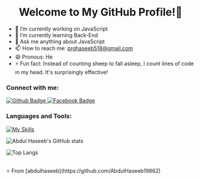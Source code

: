  <h1 align="center">Welcome to My GitHub Profile!👋</h1>

- 🔭 I’m currently working on JavaScript
- 🌱 I’m currently learning Back-End
- 💬 Ask me anything about JavaScript 
- 📫 How to reach me: prghaseeb518@gmail.com
- 😄 Pronous: He
- ⚡ Fun fact: Instead of counting sheep to fall asleep, I count lines of code in my head. It's surprisingly effective!
  
### Connect with me:
<div id="badges">
  <a href="https://github.com/axiftaj">
    <img src="https://img.shields.io/badge/Github-white?style=for-the-badge&logo=Github&logoColor=black" alt="Github Badge"/>
  </a>
<!--   <a href="https://github.com/AbdulHaseeb19862">
    <img src="https://img.shields.io/badge/YouTube-red?style=for-the-badge&logo=youtube&logoColor=white" alt="Youtube Badge"/>
  </a> -->
<!--    <a href="https://www.instagram.com/axif_taj">
    <img src="https://img.shields.io/badge/Instagram-purple?style=for-the-badge&logo=instagram&logoColor=white" alt="Instagram Badge"/>
  </a> -->
   <a href="https://www.facebook.com/abdulhaseeb115/">
    <img src="https://img.shields.io/badge/Facebook-blue?style=for-the-badge&logo=facebook&logoColor=white" alt="Facebook Badge"/>
  </a>
<!--    <a href="https://twitter.com/axiftaj">
    <img src="https://img.shields.io/badge/Twitter-blue?style=for-the-badge&logo=twitter&logoColor=white" alt="Twitter Badge"/>
  </a> -->
</div>

### Languages and Tools:
[![My Skills](https://skillicons.dev/icons?i=cpp,html,css,bootstrap,js,nodejs,express,mysql,mongodb,github,git,postman,npm&perline=5)](https://skillicons.dev)

![Abdul Haseeb's GitHub stats](https://github-readme-stats.vercel.app/api?username=AbdulHaseeb19862&show_icons=true&theme=dark)

![Top Langs](https://github-readme-stats.vercel.app/api/top-langs/?username=AbdulHaseeb19862&theme=dark)


<br>
⭐️ From [abdulhaseeb](https://github.com/AbdulHaseeb19862)
